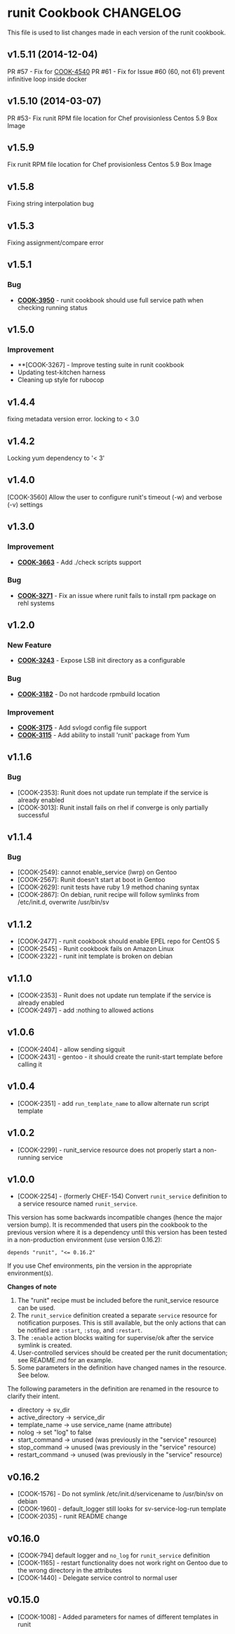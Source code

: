runit Cookbook CHANGELOG
========================
This file is used to list changes made in each version of the runit cookbook.

v1.5.11 (2014-12-04)
--------------------

PR #57 - Fix for [COOK-4540](https://tickets.opscode.com/browse/COOK-4540)
PR #61 - Fix for Issue #60 (60, not 61) prevent infinitive loop inside docker


v1.5.10 (2014-03-07)
--------------------
PR #53- Fix runit RPM file location for Chef provisionless Centos 5.9 Box Image


v1.5.9
------
Fix runit RPM file location for Chef provisionless Centos 5.9 Box Image

v1.5.8
------
Fixing string interpolation bug


v1.5.3
------
Fixing assignment/compare error


v1.5.1
------
### Bug
- **[COOK-3950](https://tickets.opscode.com/browse/COOK-3950)** - runit cookbook should use full service path when checking running status


v1.5.0
------
### Improvement
- **[COOK-3267] - Improve testing suite in runit cookbook
- Updating test-kitchen harness
- Cleaning up style for rubocop


v1.4.4
------
fixing metadata version error. locking to < 3.0


v1.4.2
------
Locking yum dependency to '< 3'

v1.4.0
------
[COOK-3560] Allow the user to configure runit's timeout (-w) and verbose (-v) settings


v1.3.0
------
### Improvement
- **[COOK-3663](https://tickets.opscode.com/browse/COOK-3663)** - Add ./check scripts support

### Bug
- **[COOK-3271](https://tickets.opscode.com/browse/COOK-3271)** - Fix an issue where runit fails to install rpm package on rehl systems

v1.2.0
------
### New Feature
- **[COOK-3243](https://tickets.opscode.com/browse/COOK-3243)** - Expose LSB init directory as a configurable

### Bug
- **[COOK-3182](https://tickets.opscode.com/browse/COOK-3182)** - Do not hardcode rpmbuild location

### Improvement
- **[COOK-3175](https://tickets.opscode.com/browse/COOK-3175)** - Add svlogd config file support
- **[COOK-3115](https://tickets.opscode.com/browse/COOK-3115)** - Add ability to install 'runit' package from Yum

v1.1.6
------
### Bug
- [COOK-2353]: Runit does not update run template if the service is already enabled
- [COOK-3013]: Runit install fails on rhel if converge is only partially successful

v1.1.4
------
### Bug
- [COOK-2549]: cannot enable_service (lwrp) on Gentoo
- [COOK-2567]: Runit doesn't start at boot in Gentoo
- [COOK-2629]: runit tests have ruby 1.9 method chaning syntax
- [COOK-2867]: On debian, runit recipe will follow symlinks from /etc/init.d, overwrite /usr/bin/sv

v1.1.2
------
- [COOK-2477] - runit cookbook should enable EPEL repo for CentOS 5
- [COOK-2545] - Runit cookbook fails on Amazon Linux
- [COOK-2322] - runit init template is broken on debian

v1.1.0
------
- [COOK-2353] - Runit does not update run template if the service is already enabled
- [COOK-2497] - add :nothing to allowed actions

v1.0.6
------
- [COOK-2404] - allow sending sigquit
- [COOK-2431] - gentoo - it should create the runit-start template before calling it

v1.0.4
------
- [COOK-2351] - add `run_template_name` to allow alternate run script template

v1.0.2
------
- [COOK-2299] - runit_service resource does not properly start a non-running service

v1.0.0
------
- [COOK-2254] - (formerly CHEF-154) Convert `runit_service` definition to a service resource named `runit_service`.

This version has some backwards incompatible changes (hence the major
version bump). It is recommended that users pin the cookbook to the
previous version where it is a dependency until this version has been
tested in a non-production environment (use version 0.16.2):

    depends "runit", "<= 0.16.2"

If you use Chef environments, pin the version in the appropriate
environment(s).

**Changes of note**

1. The "runit" recipe must be included before the runit_service resource
can be used.
2. The `runit_service` definition created a separate `service`
resource for notification purposes. This is still available, but the
only actions that can be notified are `:start`, `:stop`, and `:restart`.
3. The `:enable` action blocks waiting for supervise/ok after the
service symlink is created.
4. User-controlled services should be created per the runit
documentation; see README.md for an example.
5. Some parameters in the definition have changed names in the
resource. See below.

The following parameters in the definition are renamed in the resource
to clarify their intent.

- directory -> sv_dir
- active_directory -> service_dir
- template_name -> use service_name (name attribute)
- nolog -> set "log" to false
- start_command -> unused (was previously in the "service" resource)
- stop_command -> unused (was previously in the "service" resource)
- restart_command -> unused (was previously in the "service" resource)

v0.16.2
-------
- [COOK-1576] - Do not symlink /etc/init.d/servicename to /usr/bin/sv on debian
- [COOK-1960] - default_logger still looks for sv-service-log-run template
- [COOK-2035] - runit README change

v0.16.0
-------
- [COOK-794] default logger and `no_log` for `runit_service` definition
- [COOK-1165] - restart functionality does not work right on Gentoo due to the wrong directory in the attributes
- [COOK-1440] - Delegate service control to normal user

v0.15.0
-------
- [COOK-1008] - Added parameters for names of different templates in runit

